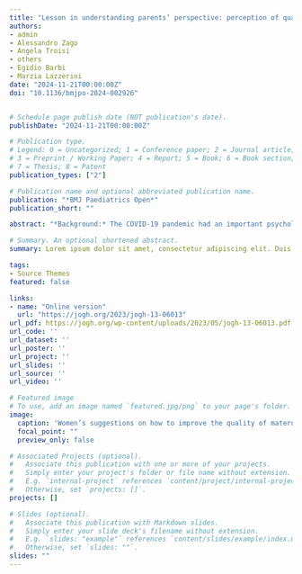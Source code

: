 ```yaml
---
title: "Lesson in understanding parents’ perspective: perception of quality of care and COVID-19-related fears among users of paediatric health services over the COVID-19 pandemic in 11 facilities in Italy"
authors:
- admin
- Alessandro Zago
- Angela Troisi
- others
- Egidio Barbi
- Marzia Lazzerini
date: "2024-11-21T00:00:00Z"
doi: "10.1136/bmjpo-2024-002926"


# Schedule page publish date (NOT publication's date).
publishDate: "2024-11-21T00:00:00Z"

# Publication type.
# Legend: 0 = Uncategorized; 1 = Conference paper; 2 = Journal article;
# 3 = Preprint / Working Paper; 4 = Report; 5 = Book; 6 = Book section;
# 7 = Thesis; 8 = Patent
publication_types: ["2"]

# Publication name and optional abbreviated publication name.
publication: "*BMJ Paediatrics Open*"
publication_short: ""

abstract: "*Background:* The COVID-19 pandemic had an important psychological impact on children and their families. This study aims to explore paediatric health services users’ perceptions of quality of care (QOC) and COVID-19-related fears, and their evolution over time in relation to COVID-19 pandemic. *Methods:* In a multicentre cross-sectional study involving 11 public hospitals providing paediatric care across the Italian territory, we collected data from services users through a validated questionnaire. We analysed four indicators—(1) QOC perceived in relation to COVID-19; (2) overall QOC perceived; (3) fear of accessing health services due to COVID-19; (4) fear of contracting COVID-19 in hospital—and calculated Spearman’s correlation indexes (ρ) with the number of COVID-19 new cases over time. Subgroup analyses were conducted by macroregions and single facility. *Results:* Data from 956 services users were analysed. QOC indicators were stable over time at values close to the maximum (range 77–100 and median 100 for COVID-19 QOC, range 74–98 and median 80 for overall QOC), and no correlations were found with the COVID-19 new cases (ρ=−0.073 and −0.016, respectively). Fear of accessing care and fear of contracting the infection varied over time in between 0%–52% and 0%–53%, respectively, but did not correlate directly with number of COVID-19 new cases (ρ=0.101, 0.107 and 0.233, 0.046, respectively). At subgroup analyses, significantly higher frequencies of fear (p values <0.05) and lower QOC (p values <0.001) were reported in South Italy, and three facilities showed moderate correlation between these indicators. *Conclusions:* COVID-19-related fears and perceived QOC may be mediated by more complex cultural and facility/regional-level factors, than simply by epidemic peaks. Subgroup analyses can help unpack major differences within the same country."

# Summary. An optional shortened abstract.
summary: Lorem ipsum dolor sit amet, consectetur adipiscing elit. Duis posuere tellus ac convallis placerat. Proin tincidunt magna sed ex sollicitudin condimentum.

tags:
- Source Themes
featured: false

links:
- name: "Online version"
  url: "https://jogh.org/2023/jogh-13-06013"
url_pdf: https://jogh.org/wp-content/uploads/2023/05/jogh-13-06013.pdf
url_code: ''
url_dataset: ''
url_poster: ''
url_project: ''
url_slides: ''
url_source: ''
url_video: ''

# Featured image
# To use, add an image named `featured.jpg/png` to your page's folder. 
image:
  caption: 'Women’s suggestions on how to improve the quality of maternal and newborn care: major themes in the co-occurrence network.'
  focal_point: ""
  preview_only: false

# Associated Projects (optional).
#   Associate this publication with one or more of your projects.
#   Simply enter your project's folder or file name without extension.
#   E.g. `internal-project` references `content/project/internal-project/index.md`.
#   Otherwise, set `projects: []`.
projects: []

# Slides (optional).
#   Associate this publication with Markdown slides.
#   Simply enter your slide deck's filename without extension.
#   E.g. `slides: "example"` references `content/slides/example/index.md`.
#   Otherwise, set `slides: ""`.
slides: ""
---
```


